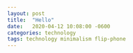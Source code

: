 ```yaml
---
layout: post
title:  "Hello"
date:   2020-04-12 10:08:00 -0600
categories: technology
tags: technology minimalism flip-phone
---
```



